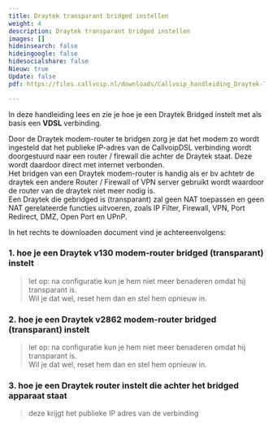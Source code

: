 ```yaml
---
title: Draytek transparant bridged instellen
weight: 4
description: Draytek transparant bridged instellen
images: []
hideinsearch: false
hideingoogle: false
hidesocialshare: false
Nieuw: true
Update: false
pdf: https://files.callvoip.nl/downloads/Callvoip_handleiding_Draytek-Transparant_Bridged-instellen.pdf

---
```

In deze handleiding lees en zie je hoe je een Draytek Bridged instelt met als basis een **VDSL** verbinding.

Door de Draytek modem-router te bridgen zorg je dat het modem zo wordt ingesteld dat het publieke IP-adres van de CallvoipDSL verbinding wordt doorgestuurd naar een router / firewall die achter de Draytek staat. Deze wordt daardoor direct met internet verbonden.  
Het bridgen van een Draytek modem-router is handig als er bv achtetr de draytek een andere Router / Firewall of VPN server gebruikt wordt waardoor de router van de draytek niet meer nodig is.  
Een Draytek die gebridged is (transparant) zal geen NAT toepassen en geen NAT gerelateerde functies uitvoeren, zoals IP Filter, Firewall, VPN, Port Redirect, DMZ, Open Port en UPnP.

In het rechts te downloaden document vind je achtereenvolgens:

### 1. hoe je een Draytek v130 modem-router bridged (transparant) instelt

> let op: na configuratie kun je hem niet meer benaderen omdat hij transparant is.  
> Wil je dat wel, reset hem dan en stel hem opnieuw in.

### 2. hoe je een Draytek v2862 modem-router bridged (transparant) instelt

> let op: na configuratie kun je hem niet meer benaderen omdat hij transparant is.  
> Wil je dat wel, reset hem dan en stel hem opnieuw in.

### 3. hoe je een Draytek router instelt die achter het bridged apparaat staat

> deze krijgt het publieke IP adres van de verbinding